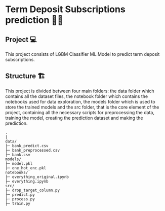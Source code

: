 # Term Deposit Subscriptions prediction 🤖💸

## Project 💻
This project consists of LGBM Classifier ML Model to predict term deposit subscriptions.

## Structure 🏗

This project is divided between four main folders: the data folder which contains all the dataset files, the notebook folder which contains the notebooks used for data exploration, the models folder which is used to store the trained models and the src folder, that is the core element of the project, containing all the necessary scripts for preprocessing the data, training the model, creating the prediction dataset and making the prediction.

```
.
|
data/
├─ bank_predict.csv
├─ bank_preprocessed.csv
├─ bank.csv
models/
├─ model.pkl
├─ one_hot_enc.pkl
notebooks/
├─ everything_original.ipynb
├─ everything.ipynb
src/
├─ drop_target_column.py
├─ predict.py
├─ process.py
├─ train.py
```
